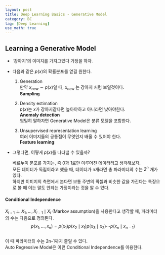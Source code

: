 ```yaml
---
layout: post
title: Deep Learning Basics - Generative Model
category: BC
tag: [Deep Learning] 
use_math: true
---
```


## Learning a Generative Model

- '강아지'의 이미지를 가지고있다 가정을 하자.  
- 다음과 같은 $p(x)$의 확률분포를 얻길 원한다.  
  1. Generation  
    만약 $x_{new} \sim p(x)$일 때, $x_{new}$ 는 강아지 처럼 보일것이다.  
    **Sampling**

  2. Density estimation  
    $p(x)$는 $x$가 강아지같다면 높아야하고 아니라면 낮아야한다.  
    **Anomaly detection**  
    엄밀히 말하자면 Generative Model은 분류 모델을 포함한다.   
  3. Unsupervised representation learning  
    여러 이미지들의 공통점이 무엇인지 배울 수 있어야 한다.  
    **Feature learning**  

- 그렇다면, 어떻게 $p(x)$를 나타낼 수 있을까?  

  베르누이 분포를 가지는, 즉 0과 1로만 이루어진 데이터라고 생각해보자.  
  모든 데이터가 독립이라고 했을 때, 데이터가 n개라면 총 파라미터의 수는 $2^n$ 개가 있다.  
  하지만 이미지의 측면에서 본다면 보통 주변의 픽셀과 비슷한 값을 가진다는 특징으로 볼 때 이는 말도 안되는 가정이라는 것을 알 수 있다.  

#### Conditional Independence  

$X_{i+1} \perp X_{1}, \ldots, X_{i-1} \mid X_{i}$ (Markov assumption)을 사용한다고 생각할 때, 파라미터의 수는 다음으로 정의된다.  
$$
p\left(x_{1}, \ldots, x_{n}\right)=p\left(x_{1}\right) p\left(x_{2} \mid x_{1}\right) p\left(x_{3} \mid x_{2}\right) \cdots p\left(x_{n} \mid x_{n-1}\right)
$$  
이 때 파라미터의 수는 2n-1까지 줄일 수 있다.  
Auto Regressive Model은 이런 Conditional Independence를 이용한다.  
